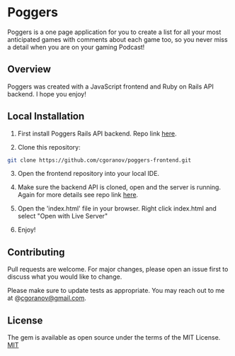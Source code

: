 # Poggers

Poggers is a one page application for you to create a list for all your most anticipated games with comments about each game too, so you never miss a detail when you are on your gaming Podcast!

## Overview

Poggers was created with a JavaScript frontend and Ruby on Rails API backend. I hope you enjoy!

## Local Installation

1. First install Poggers Rails API backend. Repo link [here](https://github.com/cgoranov/poggers-api).

2. Clone this repository: 

```bash
git clone https://github.com/cgoranov/poggers-frontend.git
```

3. Open the frontend repository into your local IDE.

4. Make sure the backend API is cloned, open and the server is running. Again for more details see repo link [here](https://github.com/cgoranov/poggers-api).

5. Open the 'index.html' file in your browser. Right click index.html and select "Open with Live Server"

6. Enjoy! 

## Contributing

Pull requests are welcome. For major changes, please open an issue first to discuss what you would like to change.

Please make sure to update tests as appropriate. You may reach out to me at @cgoranov@gmail.com.


## License

The gem is available as open source under the terms of the MIT License. [MIT](https://choosealicense.com/licenses/mit/)

